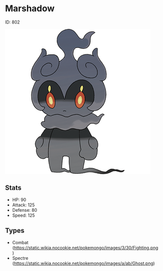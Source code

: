 # Marshadow


ID: 802

![](https://raw.githubusercontent.com/PokeAPI/sprites/master/sprites/pokemon/other/official-artwork/802.png "Marshadow")

## Stats


 - HP: 90
 - Attack: 125
 - Defense: 80
 - Speed: 125

## Types


 - Combat (https://static.wikia.nocookie.net/pokemongo/images/3/30/Fighting.png)
 - Spectre (https://static.wikia.nocookie.net/pokemongo/images/a/ab/Ghost.png)
